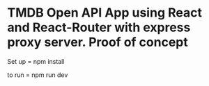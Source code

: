 <h1>TMDB Open API App using React and React-Router with express proxy server. Proof of concept</h1>

<p>Set up =  npm install</p>
<p>to run = npm run dev</p>


